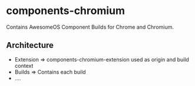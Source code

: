 # components-chromium
Contains AwesomeOS Component Builds for Chrome and Chromium. 

## Architecture

- Extension => components-chromium-extension used as origin and build context
- Builds => Contains each build 
- ....
